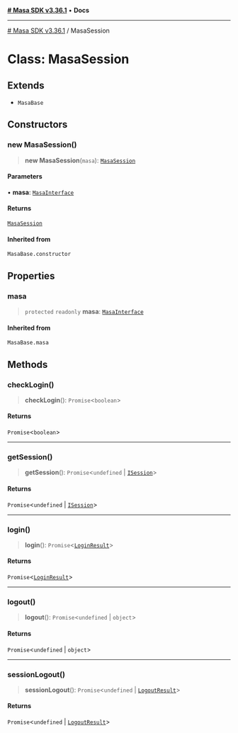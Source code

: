 [**# Masa SDK v3.36.1**](../README.md) • **Docs**

***

[# Masa SDK v3.36.1](../globals.md) / MasaSession

# Class: MasaSession

## Extends

- `MasaBase`

## Constructors

### new MasaSession()

> **new MasaSession**(`masa`): [`MasaSession`](MasaSession.md)

#### Parameters

• **masa**: [`MasaInterface`](../interfaces/MasaInterface.md)

#### Returns

[`MasaSession`](MasaSession.md)

#### Inherited from

`MasaBase.constructor`

## Properties

### masa

> `protected` `readonly` **masa**: [`MasaInterface`](../interfaces/MasaInterface.md)

#### Inherited from

`MasaBase.masa`

## Methods

### checkLogin()

> **checkLogin**(): `Promise`\<`boolean`\>

#### Returns

`Promise`\<`boolean`\>

***

### getSession()

> **getSession**(): `Promise`\<`undefined` \| [`ISession`](../interfaces/ISession.md)\>

#### Returns

`Promise`\<`undefined` \| [`ISession`](../interfaces/ISession.md)\>

***

### login()

> **login**(): `Promise`\<[`LoginResult`](../interfaces/LoginResult.md)\>

#### Returns

`Promise`\<[`LoginResult`](../interfaces/LoginResult.md)\>

***

### logout()

> **logout**(): `Promise`\<`undefined` \| `object`\>

#### Returns

`Promise`\<`undefined` \| `object`\>

***

### sessionLogout()

> **sessionLogout**(): `Promise`\<`undefined` \| [`LogoutResult`](../interfaces/LogoutResult.md)\>

#### Returns

`Promise`\<`undefined` \| [`LogoutResult`](../interfaces/LogoutResult.md)\>
